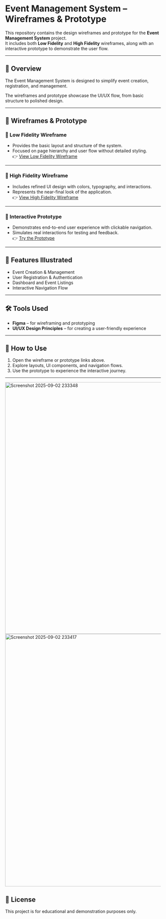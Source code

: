 # Event Management System – Wireframes & Prototype

This repository contains the design wireframes and prototype for the **Event Management System** project.  
It includes both **Low Fidelity** and **High Fidelity** wireframes, along with an interactive prototype to demonstrate the user flow.

---

## 📌 Overview
The Event Management System is designed to simplify event creation, registration, and management.  

The wireframes and prototype showcase the UI/UX flow, from basic structure to polished design.

---



## 🎨 Wireframes & Prototype

### 🔹 Low Fidelity Wireframe
- Provides the basic layout and structure of the system.
- Focused on page hierarchy and user flow without detailed styling.  
👉 [View Low Fidelity Wireframe](https://www.figma.com/design/0HIcmkxCDcKQrrAfDRiC7n/Low_Fidelity?node-id=0-1&p=f)

---

### 🔹 High Fidelity Wireframe
- Includes refined UI design with colors, typography, and interactions.
- Represents the near-final look of the application.  
👉 [View High Fidelity Wireframe](https://www.figma.com/design/KgEVuwBkTFKNAIYkM0lM0s/Prototype?node-id=0-1&p=f)

---

### 🔹 Interactive Prototype
- Demonstrates end-to-end user experience with clickable navigation.
- Simulates real interactions for testing and feedback.  
👉 [Try the Prototype](https://figma.com/proto/KgEVuwBkTFKNAIYkM0lM0s/Prototype?node-id=129-1069&t=ZmUyY5xU1qdv8pUr-1&starting-point-node-id=1%3A681)

---

## 🚀 Features Illustrated
- Event Creation & Management
- User Registration & Authentication
- Dashboard and Event Listings
- Interactive Navigation Flow

---

## 🛠️ Tools Used
- **Figma** – for wireframing and prototyping
- **UI/UX Design Principles** – for creating a user-friendly experience

---

## 📂 How to Use
1. Open the wireframe or prototype links above.
2. Explore layouts, UI components, and navigation flows.
3. Use the prototype to experience the interactive journey.

---
<img width="1459" height="815" alt="Screenshot 2025-09-02 233348" src="https://github.com/user-attachments/assets/6b0d5852-c904-48df-ab94-a61b5bb42d5e" />
<img width="1451" height="818" alt="Screenshot 2025-09-02 233417" src="https://github.com/user-attachments/assets/239d5de3-fe4a-4395-a19a-d47c431ff39f" />


## 📜 License
This project is for educational and demonstration purposes only.
